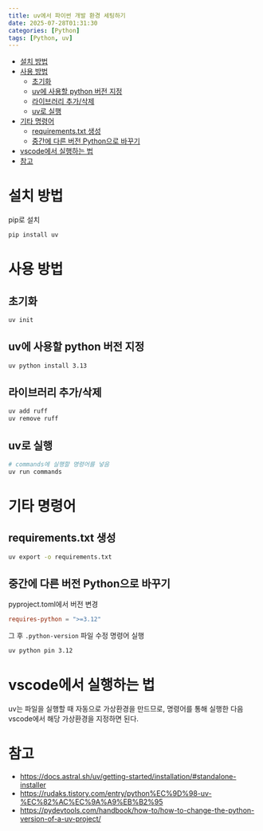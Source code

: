 ```yaml
---
title: uv에서 파이썬 개발 환경 세팅하기
date: 2025-07-28T01:31:30
categories: [Python]
tags: [Python, uv]
---
```


- [설치 방법](#설치-방법)
- [사용 방법](#사용-방법)
  - [초기화](#초기화)
  - [uv에 사용할 python 버전 지정](#uv에-사용할-python-버전-지정)
  - [라이브러리 추가/삭제](#라이브러리-추가삭제)
  - [uv로 실행](#uv로-실행)
- [기타 명령어](#기타-명령어)
  - [requirements.txt 생성](#requirementstxt-생성)
  - [중간에 다른 버전 Python으로 바꾸기](#중간에-다른-버전-python으로-바꾸기)
- [vscode에서 실행하는 법](#vscode에서-실행하는-법)
- [참고](#참고)

# 설치 방법

pip로 설치

```bash
pip install uv
```

# 사용 방법

## 초기화

```bash
uv init
```

## uv에 사용할 python 버전 지정

```bash
uv python install 3.13
```

## 라이브러리 추가/삭제

```bash
uv add ruff
uv remove ruff
```

## uv로 실행

```bash
# commands에 실행할 명령어를 넣음
uv run commands
```

# 기타 명령어

## requirements.txt 생성

```bash
uv export -o requirements.txt
```

## 중간에 다른 버전 Python으로 바꾸기

pyproject.toml에서 버전 변경

```toml
requires-python = ">=3.12"
```

그 후 `.python-version` 파일 수정 명령어 실행

```bash
uv python pin 3.12
```

# vscode에서 실행하는 법

uv는 파일을 실행할 때 자동으로 가상환경을 만드므로, 명령어를 통해 실행한 다음 vscode에서 해당 가상환경을 지정하면 된다.

# 참고

- https://docs.astral.sh/uv/getting-started/installation/#standalone-installer
- https://rudaks.tistory.com/entry/python%EC%9D%98-uv-%EC%82%AC%EC%9A%A9%EB%B2%95
- https://pydevtools.com/handbook/how-to/how-to-change-the-python-version-of-a-uv-project/
